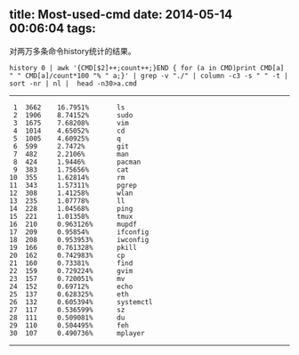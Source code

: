title: Most-used-cmd
date: 2014-05-14 00:06:04
tags:
---
对两万多条命令history统计的结果。

```
history 0 | awk '{CMD[$2]++;count++;}END { for (a in CMD)print CMD[a] " " CMD[a]/count*100 "% " a;}' | grep -v "./" | column -c3 -s " " -t | sort -nr | nl |  head -n30>a.cmd
```
----------------------------------------
     1  3662    16.7951%       ls
     2  1906    8.74152%       sudo
     3  1675    7.68208%       vim
     4  1014    4.65052%       cd
     5  1005    4.60925%       q
     6  599     2.7472%        git
     7  482     2.2106%        man
     8  424     1.9446%        pacman
     9  383     1.75656%       cat
    10  355     1.62814%       rm
    11  343     1.57311%       pgrep
    12  308     1.41258%       wlan
    13  235     1.07778%       ll
    14  228     1.04568%       ping
    15  221     1.01358%       tmux
    16  210     0.963126%      mupdf
    17  209     0.95854%       ifconfig
    18  208     0.953953%      iwconfig
    19  166     0.761328%      pkill
    20  162     0.742983%      cp
    21  160     0.73381%       find
    22  159     0.729224%      gvim
    23  157     0.720051%      mv
    24  152     0.69712%       echo
    25  137     0.628325%      eth
    26  132     0.605394%      systemctl
    27  117     0.536599%      sz
    28  111     0.509081%      du
    29  110     0.504495%      feh
    30  107     0.490736%      mplayer
----------------------------------------
